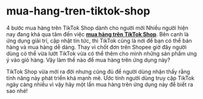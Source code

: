# mua-hang-tren-tiktok-shop
4 bước mua hàng trên TikTok Shop dành cho người mới
Nhiều người hiện nay đang khá qua tâm đến việc <a href="https://blogvn.org/cach-mua-hang-tren-tiktok-shop.html"><strong>mua hàng trên TikTok Shop</strong></a>. Bên cạnh là ứng dụng giải trí, cập nhật tin tức, thì TikTok cũng là nơi để bạn có thể bán hàng và mua hàng dễ dàng. Thay vì chốt đơn trên Shopee giờ đây người dùng có thể vừa lướt TikTok vừa có thể thêm cho mình những sản phẩm ưng ý vào giỏ hàng. Vậy làm thế nào để mua hàng trên ứng dụng này?

TikTok Shop vừa mới ra đời nhưng cũng đủ để người dùng nhận thấy rằng tính năng này phát triển khá mạnh mẽ. Ước tính người dùng truy cập TikTok ngày càng nhiều vì vậy hãy một lần mua hàng trên ứng dụng này để biết ra sao nhé!
